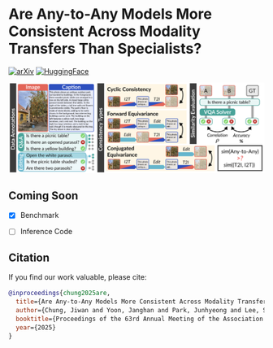 # Are Any-to-Any Models More Consistent Across Modality Transfers Than Specialists?


[![arXiv](https://img.shields.io/badge/arXiv-tbu-b31b1b.svg)](https://arxiv.org/abs/tbu) [![HuggingFace](https://img.shields.io/badge/%F0%9F%A4%97%20Hugging%20Face-ACON-FFD21E)](https://huggingface.co/datasets/jiwan-chung/ACON)

<p align="center">
  <img src="assets/figure.png">
</p>

## Coming Soon
- [x] Benchmark
- [ ] Inference Code


## Citation
If you find our work valuable, please cite:
```bibtex
@inproceedings{chung2025are,
  title={Are Any-to-Any Models More Consistent Across Modality Transfers Than Specialists?},
  author={Chung, Jiwan and Yoon, Janghan and Park, Junhyeong and Lee, Sangeyl and Yang, Joowon and Park, Sooyeon and Yu, Youngjae},
  booktitle={Proceedings of the 63rd Annual Meeting of the Association for Computational Linguistics (Volume 1: Long Papers)},
  year={2025}
}
```
